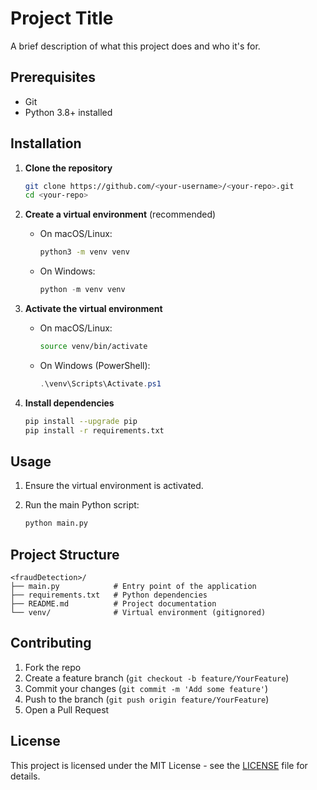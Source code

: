 # Project Title

A brief description of what this project does and who it's for.

## Prerequisites

* Git
* Python 3.8+ installed

## Installation

1. **Clone the repository**

   ```bash
   git clone https://github.com/<your-username>/<your-repo>.git
   cd <your-repo>
   ```

2. **Create a virtual environment** (recommended)

   * On macOS/Linux:

     ```bash
     python3 -m venv venv
     ```

   * On Windows:

     ```powershell
     python -m venv venv
     ```

3. **Activate the virtual environment**

   * On macOS/Linux:

     ```bash
     source venv/bin/activate
     ```

   * On Windows (PowerShell):

     ```powershell
     .\venv\Scripts\Activate.ps1
     ```

4. **Install dependencies**

   ```bash
   pip install --upgrade pip
   pip install -r requirements.txt
   ```

## Usage

1. Ensure the virtual environment is activated.

2. Run the main Python script:

   ```bash
   python main.py
   ```

## Project Structure

```plaintext
<fraudDetection>/
├── main.py            # Entry point of the application
├── requirements.txt   # Python dependencies
├── README.md          # Project documentation
└── venv/              # Virtual environment (gitignored)
```

## Contributing

1. Fork the repo
2. Create a feature branch (`git checkout -b feature/YourFeature`)
3. Commit your changes (`git commit -m 'Add some feature'`)
4. Push to the branch (`git push origin feature/YourFeature`)
5. Open a Pull Request

## License

This project is licensed under the MIT License - see the [LICENSE](LICENSE) file for details.
